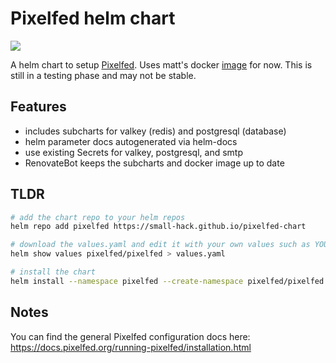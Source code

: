 # Pixelfed helm chart
<a href="https://github.com/small-hack/pixelfed-chart/releases"><img src="https://img.shields.io/github/v/release/small-hack/pixelfed-chart?style=plastic&labelColor=blue&color=green&logo=GitHub&logoColor=white"></a><br />

A helm chart to setup [Pixelfed](https://pixelfed.org/). Uses matt's docker [image](https://ghcr.io/mattlqx/docker-pixelfed) for now. This is still in a testing phase and may not be stable.

## Features

- includes subcharts for valkey (redis) and postgresql (database)
- helm parameter docs autogenerated via helm-docs
- use existing Secrets for valkey, postgresql, and smtp
- RenovateBot keeps the subcharts and docker image up to date

## TLDR

```bash
# add the chart repo to your helm repos
helm repo add pixelfed https://small-hack.github.io/pixelfed-chart

# download the values.yaml and edit it with your own values such as YOUR hostname
helm show values pixelfed/pixelfed > values.yaml

# install the chart
helm install --namespace pixelfed --create-namespace pixelfed/pixelfed --values values.yaml
```

## Notes

You can find the general Pixelfed configuration docs here:
https://docs.pixelfed.org/running-pixelfed/installation.html

